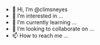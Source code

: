 - 👋 Hi, I’m @climsneyes
- 👀 I’m interested in ...
- 🌱 I’m currently learning ...
- 💞️ I’m looking to collaborate on ...
- 📫 How to reach me ...

<!---
climsneyes/climsneyes is a ✨ special ✨ repository because its `README.md` (this file) appears on your GitHub profile.
You can click the Preview link to take a look at your changes.
--->
